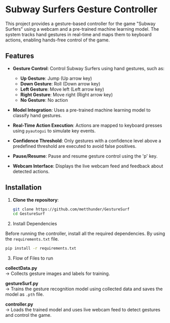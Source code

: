 # Subway Surfers Gesture Controller

This project provides a gesture-based controller for the game "Subway Surfers" using a webcam and a pre-trained machine learning model. The system tracks hand gestures in real-time and maps them to keyboard actions, enabling hands-free control of the game.

## Features

- **Gesture Control**: Control Subway Surfers using hand gestures, such as:
  - **Up Gesture**: Jump (Up arrow key)
  - **Down Gesture**: Roll (Down arrow key)
  - **Left Gesture**: Move left (Left arrow key)
  - **Right Gesture**: Move right (Right arrow key)
  - **No Gesture**: No action

- **Model Integration**: Uses a pre-trained machine learning model to classify hand gestures.
- **Real-Time Action Execution**: Actions are mapped to keyboard presses using `pyautogui` to simulate key events.
- **Confidence Threshold**: Only gestures with a confidence level above a predefined threshold are executed to avoid false positives.
- **Pause/Resume**: Pause and resume gesture control using the 'p' key.
- **Webcam Interface**: Displays the live webcam feed and feedback about detected actions.

## Installation

1. **Clone the repository**:
   ```bash
   git clone https://github.com/metthunder/GestureSurf
   cd GestureSurf

2. Install Dependencies

Before running the controller, install all the required dependencies. By using the `requirements.txt` file.

```bash
pip install -r requirements.txt
```
3. Flow of Files to run

**collectData.py**  
 → Collects gesture images and labels for training.
 
**gestureSurf.py**  
 → Trains the gesture recognition model using collected data and saves the model as `.pth` file.
 
**controller.py**  
 → Loads the trained model and uses live webcam feed to detect gestures and control the game.

